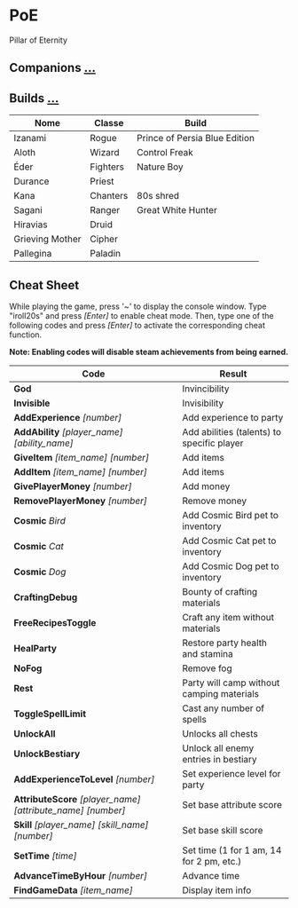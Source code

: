 # PoE
Pillar of Eternity

## Companions [...](https://steamcommunity.com/sharedfiles/filedetails/?id=415359165&searchtext=companions)

## Builds [...](https://steamcommunity.com/sharedfiles/filedetails/?id=416939844)

| Nome | Classe | Build |
| -- | -- | -- |
| Izanami | Rogue | Prince of Persia Blue Edition |
| Aloth | Wizard | Control Freak |
| Éder | Fighters | Nature Boy |
| Durance | Priest |
| Kana | Chanters | 80s shred |
| Sagani | Ranger | Great White Hunter |
| Hiravias | Druid|
| Grieving Mother | Cipher | 
| Pallegina | Paladin |

## Cheat Sheet
While playing the game, press '~' to display the console window. Type "iroll20s" and press *[Enter]* to enable cheat mode. Then, type one of the following codes and press *[Enter]* to activate the corresponding cheat function.

**Note: Enabling codes will disable steam achievements from being earned.**

| Code | Result |
| -- | -- |
| **God** | Invincibility |
| **Invisible** | Invisibility |
| **AddExperience** *[number]* | Add experience to party |
| **AddAbility** *[player_name]* *[ability_name]* | Add abilities (talents) to specific player |
| **GiveItem** *[item_name]* *[number]* | Add items |
| **AddItem** *[item_name]* *[number]* | Add items |
| **GivePlayerMoney** *[number]* | Add money |
| **RemovePlayerMoney** *[number]* | Remove money |
| **Cosmic** *Bird* | Add Cosmic Bird pet to inventory |
| **Cosmic** *Cat* | Add Cosmic Cat pet to inventory |
| **Cosmic** *Dog* | Add Cosmic Dog pet to inventory |
| **CraftingDebug** | Bounty of crafting materials |
| **FreeRecipesToggle** | Craft any item without materials |
| **HealParty** | Restore party health and stamina |
| **NoFog** | Remove fog |
| **Rest** | Party will camp without camping materials |
| **ToggleSpellLimit** | Cast any number of spells |
| **UnlockAll** | Unlocks all chests |
| **UnlockBestiary** | Unlock all enemy entries in bestiary |
| **AddExperienceToLevel** *[number]* | Set experience level for party |
| **AttributeScore** *[player_name]* *[attribute_name]* *[number]* | Set base attribute score |
| **Skill** *[player_name]* *[skill_name]* *[number]* | Set base skill score |
| **SetTime** *[time]* | Set time (1 for 1 am, 14 for 2 pm, etc.) |
| **AdvanceTimeByHour** *[number]* | Advance time |
| **FindGameData** *[item_name]* | Display item info	 |
